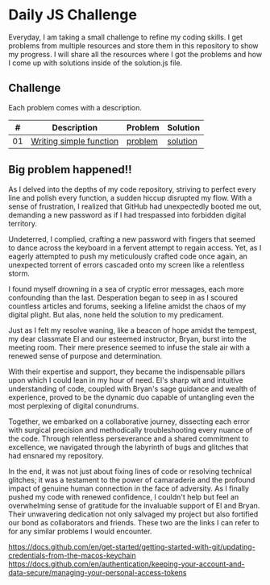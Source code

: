 # Daily JS Challenge
Everyday, I am taking a small challenge to refine my coding skills. I get problems from multiple resources and store them in this repository to show my progress. 
I will share all the resources where I got the problems and how I come up with solutions inside of the solution.js file. 

## Challenge
Each problem comes with a description. 

|  # | Description               | Problem                              | Solution                               |
|----|---------------------------|--------------------------------------|----------------------------------------|
| 01 | [Writing simple function]() | [problem](problem_01.js) | [solution](solution_01.js) |

## Big problem happened!!
As I delved into the depths of my code repository, striving to perfect every line and polish every function, a sudden hiccup disrupted my flow. With a sense of frustration, I realized that GitHub had unexpectedly booted me out, demanding a new password as if I had trespassed into forbidden digital territory.

Undeterred, I complied, crafting a new password with fingers that seemed to dance across the keyboard in a fervent attempt to regain access. Yet, as I eagerly attempted to push my meticulously crafted code once again, an unexpected torrent of errors cascaded onto my screen like a relentless storm.

I found myself drowning in a sea of cryptic error messages, each more confounding than the last. Desperation began to seep in as I scoured countless articles and forums, seeking a lifeline amidst the chaos of my digital plight. But alas, none held the solution to my predicament.

Just as I felt my resolve waning, like a beacon of hope amidst the tempest, my dear classmate El and our esteemed instructor, Bryan, burst into the meeting room. Their mere presence seemed to infuse the stale air with a renewed sense of purpose and determination.

With their expertise and support, they became the indispensable pillars upon which I could lean in my hour of need. El's sharp wit and intuitive understanding of code, coupled with Bryan's sage guidance and wealth of experience, proved to be the dynamic duo capable of untangling even the most perplexing of digital conundrums.

Together, we embarked on a collaborative journey, dissecting each error with surgical precision and methodically troubleshooting every nuance of the code. Through relentless perseverance and a shared commitment to excellence, we navigated through the labyrinth of bugs and glitches that had ensnared my repository.

In the end, it was not just about fixing lines of code or resolving technical glitches; it was a testament to the power of camaraderie and the profound impact of genuine human connection in the face of adversity. As I finally pushed my code with renewed confidence, I couldn't help but feel an overwhelming sense of gratitude for the invaluable support of El and Bryan. Their unwavering dedication not only salvaged my project but also fortified our bond as collaborators and friends. These two are the links I can refer to for any similar problems I would encounter.  

https://docs.github.com/en/get-started/getting-started-with-git/updating-credentials-from-the-macos-keychain
https://docs.github.com/en/authentication/keeping-your-account-and-data-secure/managing-your-personal-access-tokens


